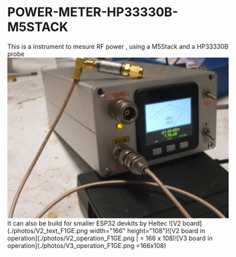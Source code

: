 # POWER-METER-HP33330B-M5STACK
This is a instrument to mesure RF power , using a M5Stack and a HP33330B probe
![Photo de la version de F1GE](./photos/M5_build_F1GE.png)
It can also be build for smaller ESP32 devkits by Heltec
![V2 board](./photos/V2_text_F1GE.png width="166" height="108")![V2 board in operation](./photos/V2_operation_F1GE.png | = 166 x 108)![V3 board in operation](./photos/V3_operation_F1GE.png  =166x108)
